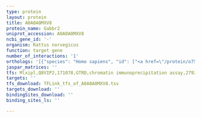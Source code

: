 ```yaml
---
type: protein
layout: protein
title: A0A0A0MXV8
protein_name: Gabbr2
uniprot_accession: A0A0A0MXV8
ncbi_gene_id: '-'
organism: Rattus norvegicus
function: target gene
number_of_interactions: '1'
orthologs: '[{"species": "Homo sapiens", "id": ["<a href=\"/protein/o75899\">O75899</a>"]}, {"species": "Danio rerio", "id": ["<a href=\"/protein/q1lun9\">Q1LUN9</a>"]}, {"species": "Mus musculus", "id": ["<a href=\"/protein/q80t41\">Q80T41</a>"]}, {"species": "Caenorhabditis elegans", "id": ["<a href=\"/protein/g5ecb2\">G5ECB2</a>"]}, {"species": "Drosophila melanogaster", "id": ["Q9Y133"]}]'
jaspar_matrices: ''
tfs: Mlxipl,Q8VIP2,171078,GTRD,chromatin immunoprecipitation assay,27924024%5Buid%5D,No
targets: ''
tfs_download: TFLink_tfs_of_A0A0A0MXV8.tsv
targets_download: ''
bindingSites_download: ''
binding_sites_ls: ''

---
```

